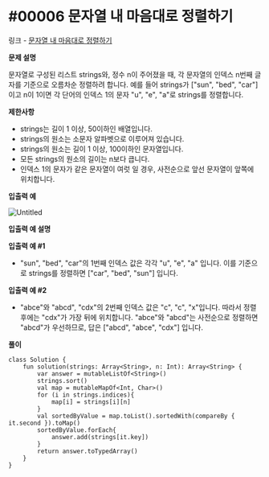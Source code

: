 # #00006 문자열 내 마음대로 정렬하기

링크 -  [문자열 내 마음대로 정렬하기](https://school.programmers.co.kr/learn/courses/30/lessons/12915)

**문제 설명**

문자열로 구성된 리스트 strings와, 정수 n이 주어졌을 때, 각 문자열의 인덱스 n번째 글자를 기준으로 오름차순 정렬하려 합니다. 예를 들어 strings가 ["sun", "bed", "car"]이고 n이 1이면 각 단어의 인덱스 1의 문자 "u", "e", "a"로 strings를 정렬합니다.

****제한사항****

- strings는 길이 1 이상, 50이하인 배열입니다.
- strings의 원소는 소문자 알파벳으로 이루어져 있습니다.
- strings의 원소는 길이 1 이상, 100이하인 문자열입니다.
- 모든 strings의 원소의 길이는 n보다 큽니다.
- 인덱스 1의 문자가 같은 문자열이 여럿 일 경우, 사전순으로 앞선 문자열이 앞쪽에 위치합니다.

****입출력 예****

![Untitled](https://user-images.githubusercontent.com/105714784/213352896-8bb97ffe-0c06-461d-9b97-a2387ed6f2ba.png)

****입출력 예 설명****

**입출력 예 #1**

- "sun", "bed", "car"의 1번째 인덱스 값은 각각 "u", "e", "a" 입니다. 이를 기준으로 strings를 정렬하면 ["car", "bed", "sun"] 입니다.

**입출력 예 #2**

- "abce"와 "abcd", "cdx"의 2번째 인덱스 값은 "c", "c", "x"입니다. 따라서 정렬 후에는 "cdx"가 가장 뒤에 위치합니다. "abce"와 "abcd"는 사전순으로 정렬하면 "abcd"가 우선하므로, 답은 ["abcd", "abce", "cdx"] 입니다.

**풀이**

```
class Solution {
    fun solution(strings: Array<String>, n: Int): Array<String> {
        var answer = mutableListOf<String>()
        strings.sort()
        val map = mutableMapOf<Int, Char>()
        for (i in strings.indices){
            map[i] = strings[i][n]
        }
        val sortedByValue = map.toList().sortedWith(compareBy { it.second }).toMap()
        sortedByValue.forEach{
            answer.add(strings[it.key])
        }
        return answer.toTypedArray()
    }
}
```
